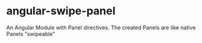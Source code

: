 angular-swipe-panel
===================

An Angular Module with Panel directives. The created Panels are like native Panels "swipeable"
